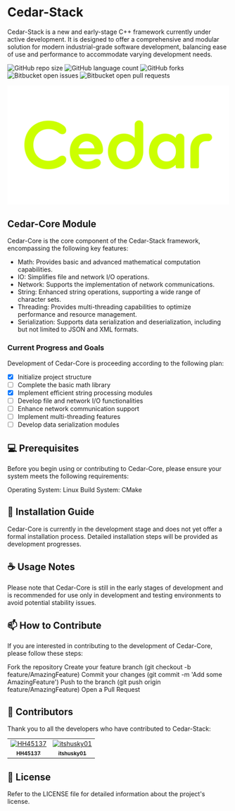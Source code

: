 # Cedar-Stack

Cedar-Stack is a new and early-stage C++ framework currently under active development. It is designed to offer a comprehensive and modular solution for modern industrial-grade software development, balancing ease of use and performance to accommodate varying development needs.

![GitHub repo size](https://img.shields.io/github/repo-size/CedarStack/Cedar-Core?style=for-the-badge)
![GitHub language count](https://img.shields.io/github/languages/count/CedarStack/Cedar-Core?style=for-the-badge)
![GitHub forks](https://img.shields.io/github/forks/CedarStack/Cedar-Core?style=for-the-badge)
![Bitbucket open issues](https://img.shields.io/bitbucket/issues/CedarStack/Cedar-Core?style=for-the-badge)
![Bitbucket open pull requests](https://img.shields.io/bitbucket/pr-raw/CedarStack/Cedar-Core?style=for-the-badge)

<img src="logo-image.png" alt="Logo image">

## Cedar-Core Module
Cedar-Core is the core component of the Cedar-Stack framework, encompassing the following key features:

- Math: Provides basic and advanced mathematical computation capabilities.
- IO: Simplifies file and network I/O operations.
- Network: Supports the implementation of network communications.
- String: Enhanced string operations, supporting a wide range of character sets.
- Threading: Provides multi-threading capabilities to optimize performance and resource management.
- Serialization: Supports data serialization and deserialization, including but not limited to JSON and XML formats.

### Current Progress and Goals
Development of Cedar-Core is proceeding according to the following plan:

- [X] Initialize project structure
- [ ] Complete the basic math library
- [x] Implement efficient string processing modules
- [ ] Develop file and network I/O functionalities
- [ ] Enhance network communication support
- [ ] Implement multi-threading features
- [ ] Develop data serialization modules

## 💻 Prerequisites
Before you begin using or contributing to Cedar-Core, please ensure your system meets the following requirements:

Operating System: Linux
Build System: CMake

## 🚀 Installation Guide
Cedar-Core is currently in the development stage and does not yet offer a formal installation process. Detailed installation steps will be provided as development progresses.

## ☕ Usage Notes
Please note that Cedar-Core is still in the early stages of development and is recommended for use only in development and testing environments to avoid potential stability issues.

## 📫 How to Contribute
If you are interested in contributing to the development of Cedar-Core, please follow these steps:

Fork the repository
Create your feature branch (git checkout -b feature/AmazingFeature)
Commit your changes (git commit -m 'Add some AmazingFeature')
Push to the branch (git push origin feature/AmazingFeature)
Open a Pull Request

## 🤝 Contributors
Thank you to all the developers who have contributed to Cedar-Stack:

<table>
  <tr>
    <td align="center">
      <a href="#" title="Profile link">
        <img src="https://avatars.githubusercontent.com/u/52552476?v=4" width="100px;" alt="HH45137"/><br>
        <sub>
          <b>HH45137</b>
        </sub>
      </a>
    </td>
    <td align="center">
      <a href="#" title="Profile link">
        <img src="https://avatars.githubusercontent.com/u/79142465?v=4" width="100px;" alt="itshusky01"/><br>
        <sub>
          <b>itshusky01</b>
        </sub>
      </a>
    </td>
  </tr>
</table>

## 📝 License
Refer to the LICENSE file for detailed information about the project's license.
